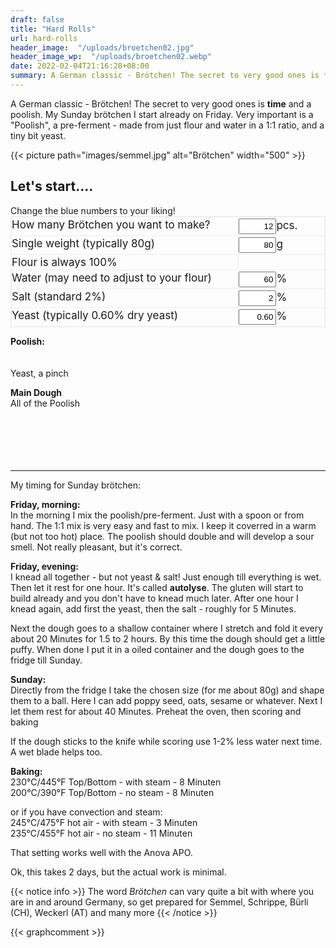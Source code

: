 ```yaml
---
draft: false
title: "Hard Rolls"
url: hard-rolls
header_image:  "/uploads/broetchen02.jpg"
header_image_wp:  "/uploads/broetchen02.webp"
date: 2022-02-04T21:16:28+08:00
summary: A German classic - Brötchen! The secret to very good ones is **time** and a poolish.
---
```




A German classic - Brötchen! The secret to very good ones is **time** and a poolish. My Sunday brötchen I start already on Friday. Very important is a "Poolish", a pre-ferment - made from just flour and water in a 1:1 ratio, and a tiny bit yeast. 

{{< picture path="images/semmel.jpg" alt="Brötchen" width="500" >}}

## Let's start....

<div class="text-blue-700 text-xl">Change the blue numbers to your liking!</div>  

<div class="grid-container">
  <div class="grid-item">How many Brötchen you want to make?</div>
  <div class="grid-item"><input class="text-blue-700 font-bold" type="number" id="howMany" name="howMany" value="12" onkeyup="showMsg()">pcs.</div>
  <div class="grid-item">Single weight (typically 80g)</div>
  <div class="grid-item"><input class="text-blue-700 font-bold" type="number" id="weight" name="weight" value="80" onkeyup="showMsg()">g</div>
  <div class="grid-item">Flour is always 100%</div>
  <div class="grid-item"></div>
  <div class="grid-item">Water (may need to adjust to your flour)</div>
  <div class="grid-item"><input class="text-blue-700 font-bold" type="number" id="water" name="water" value="60" onkeyup="showMsg()">%</div>
  <div class="grid-item">Salt (standard 2%)</div>
  <div class="grid-item"><input class="text-blue-700 font-bold" type="number" id="salt" name="salt1" value="2" onkeyup="showMsg()">%</div>
  <div class="grid-item">Yeast (typically 0.60% dry yeast)</div>
  <div class="grid-item"><input class="text-blue-700 font-bold" type="number" id="yeast" name="yeast" value="0.60" onkeyup="showMsg()">%</div>
</div>

 
<span id="intro"><p></span>
**Poolish:**  
<span id="pFlour"></span><br>
<span id="pWater"></span><br>
Yeast, a pinch

**Main Dough**  
All of the Poolish  
<span id="Flour"></span><br>
<span id="Water"></span><br>
<span id="Salt"></span><br>
<span id="Yeast"></span><br>
<span id="More"></span><br>

<hr>
My timing for Sunday brötchen:

**Friday, morning:**  
In the morning I mix the poolish/pre-ferment. Just with a spoon or from hand. The 1:1 mix is very easy and fast to mix. I keep it coverred in a warm (but not too hot) place. The poolish should double and will develop a sour smell. Not really pleasant, but it's correct. 

**Friday, evening:**  
I knead all together - but not yeast & salt! Just enough till everything is wet. Then let it rest for one hour. It's called **autolyse**. The gluten will start to build already and you don't have to knead much later.
After one hour I knead again, add first the yeast, then the salt - roughly for 5 Minutes.

Next the dough goes to a shallow container where I stretch and fold it every about 20 Minutes for 1.5 to 2 hours. By this time the dough should get a little puffy. When done I put it in a oiled container and the dough goes to the fridge till Sunday. 

**Sunday:**  
Directly from the fridge I take the chosen size (for me about 80g) and shape them to a ball. Here I can add poppy seed, oats, sesame or whatever. Next I let them rest for about 40 Minutes. Preheat the oven, then scoring and baking
 
If the dough sticks to the knife while scoring use 1-2% less water next time. A wet blade helps too.

**Baking:**  
230°C/445°F Top/Bottom - with steam - 8 Minuten  
200°C/390°F Top/Bottom - no steam - 8 Minuten  

or if you have convection and steam:  
245°C/475°F hot air - with steam - 3 Minuten  
235°C/455°F hot air - no steam - 11 Minuten  

That setting works well with the Anova APO.

Ok, this takes 2 days, but the actual work is minimal. 


{{< notice info >}}
The word *Br&ouml;tchen* can vary quite a bit with where you are in and around Germany, so get prepared for Semmel, Schrippe, B&uuml;rli (CH), Weckerl (AT) and many more
{{< /notice >}}

<script type="text/javascript">
window.addEventListener( "load", showMsg());
function showMsg(){

// data from form
  var many    = document.getElementById('howMany').valueAsNumber;
  var weight  = document.getElementById('weight').valueAsNumber;
  var water   = document.getElementById('water').valueAsNumber;
  var yeast   = document.getElementById('yeast').valueAsNumber;
  var salt    = document.getElementById('salt').valueAsNumber;
  let myText = "";

// calculate and send data to span
  document.getElementById('intro').innerHTML = 'So you want to make '+ many + ' Brötchen of ' + weight + 'g each. You need:<p>';
  document.getElementById('pFlour').innerHTML = 'Flour: ' + ((many*weight) * 0.16).toFixed(0) + 'g';
  document.getElementById('pWater').innerHTML = 'Water: ' + ((many*weight) * 0.16).toFixed(0) + 'g';
  document.getElementById('Flour').innerHTML  = 'Flour: ' + (((many*weight) / (100 + water) * 100) - ((many*weight) * 0.16)  ).toFixed(0) + 'g';
  document.getElementById('Water').innerHTML  = 'Water: ' + ((many*weight) / (100 + water) * (water - 0) - ((many*weight) * 0.16)).toFixed(0) + 'g';
  document.getElementById('Salt').innerHTML   = 'Salt: ' + (((many*weight) / (100 + water) * 100)/100 * salt).toFixed(1) + 'g';
  document.getElementById('Yeast').innerHTML  = 'Yeast: ' + (((many*weight) / (100 + water) * 100)/100 * yeast).toFixed(2) + 'g (dry yeast, or fresh yeast x 3)';
  document.getElementById('More').innerHTML   = myText;
  }
</script>

<script>
document.write(many);
document.write(weight);
document.write(water);
document.write(malt);
document.write(yeast);
</script>


<style type="text/css">
input {
  width: 60px;
  text-align: right;
  padding: 3px !important;
}


input[type="number"]::-webkit-outer-spin-button, input[type="number"]::-webkit-inner-spin-button {
    -webkit-appearance: none !important;
    margin: 0 !important;
}
 
input[type="number"] {
    -moz-appearance: textfield !important;
}


.grid-container {
  display: grid;
  grid-template-columns: auto auto;
  grid-gap: 1px;
  background-color: #eeeeee;
  padding: 2px;
}

.grid-container > div {
  background-color: rgba(255, 255, 255, 0.9);
  text-align: left;
  padding: 2px 0;
  font-size: 17px;
}

.item5 {
  grid-column: 1 / span 2;
}

</style>

{{< graphcomment >}}